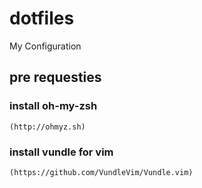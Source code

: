 # dotfiles
My Configuration

## pre requesties

### install oh-my-zsh
	(http://ohmyz.sh)
### install vundle for vim
	(https://github.com/VundleVim/Vundle.vim)
